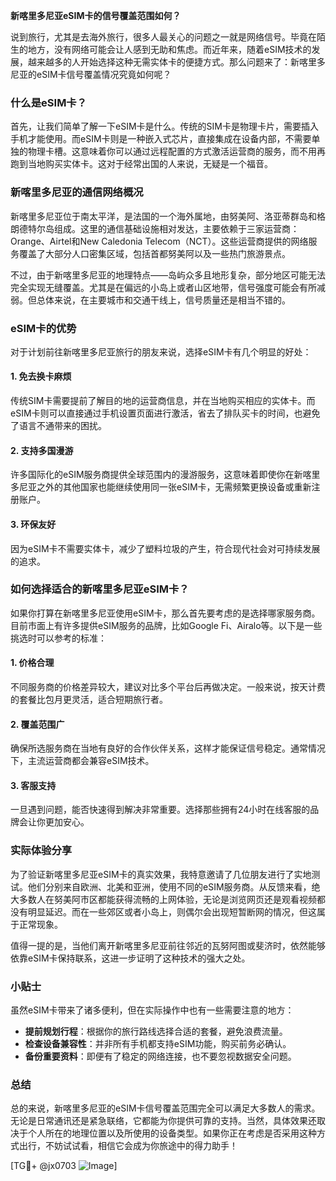 **新喀里多尼亚eSIM卡的信号覆盖范围如何？**

说到旅行，尤其是去海外旅行，很多人最关心的问题之一就是网络信号。毕竟在陌生的地方，没有网络可能会让人感到无助和焦虑。而近年来，随着eSIM技术的发展，越来越多的人开始选择这种无需实体卡的便捷方式。那么问题来了：新喀里多尼亚的eSIM卡信号覆盖情况究竟如何呢？

### 什么是eSIM卡？
首先，让我们简单了解一下eSIM卡是什么。传统的SIM卡是物理卡片，需要插入手机才能使用。而eSIM卡则是一种嵌入式芯片，直接集成在设备内部，不需要单独的物理卡槽。这意味着你可以通过远程配置的方式激活运营商的服务，而不用再跑到当地购买实体卡。这对于经常出国的人来说，无疑是一个福音。

### 新喀里多尼亚的通信网络概况
新喀里多尼亚位于南太平洋，是法国的一个海外属地，由努美阿、洛亚蒂群岛和格朗德特尔岛组成。这里的通信基础设施相对发达，主要依赖于三家运营商：Orange、Airtel和New Caledonia Telecom（NCT）。这些运营商提供的网络服务覆盖了大部分人口密集区域，包括首都努美阿以及一些热门旅游景点。

不过，由于新喀里多尼亚的地理特点——岛屿众多且地形复杂，部分地区可能无法完全实现无缝覆盖。尤其是在偏远的小岛上或者山区地带，信号强度可能会有所减弱。但总体来说，在主要城市和交通干线上，信号质量还是相当不错的。

### eSIM卡的优势
对于计划前往新喀里多尼亚旅行的朋友来说，选择eSIM卡有几个明显的好处：

#### 1. **免去换卡麻烦**
传统SIM卡需要提前了解目的地的运营商信息，并在当地购买相应的实体卡。而eSIM卡则可以直接通过手机设置页面进行激活，省去了排队买卡的时间，也避免了语言不通带来的困扰。

#### 2. **支持多国漫游**
许多国际化的eSIM服务商提供全球范围内的漫游服务，这意味着即使你在新喀里多尼亚之外的其他国家也能继续使用同一张eSIM卡，无需频繁更换设备或重新注册账户。

#### 3. **环保友好**
因为eSIM卡不需要实体卡，减少了塑料垃圾的产生，符合现代社会对可持续发展的追求。

### 如何选择适合的新喀里多尼亚eSIM卡？
如果你打算在新喀里多尼亚使用eSIM卡，那么首先要考虑的是选择哪家服务商。目前市面上有许多提供eSIM服务的品牌，比如Google Fi、Airalo等。以下是一些挑选时可以参考的标准：

#### 1. **价格合理**
不同服务商的价格差异较大，建议对比多个平台后再做决定。一般来说，按天计费的套餐比包月更灵活，适合短期旅行者。

#### 2. **覆盖范围广**
确保所选服务商在当地有良好的合作伙伴关系，这样才能保证信号稳定。通常情况下，主流运营商都会兼容eSIM技术。

#### 3. **客服支持**
一旦遇到问题，能否快速得到解决非常重要。选择那些拥有24小时在线客服的品牌会让你更加安心。

### 实际体验分享
为了验证新喀里多尼亚eSIM卡的真实效果，我特意邀请了几位朋友进行了实地测试。他们分别来自欧洲、北美和亚洲，使用不同的eSIM服务商。从反馈来看，绝大多数人在努美阿市区都能获得流畅的上网体验，无论是浏览网页还是观看视频都没有明显延迟。而在一些郊区或者小岛上，则偶尔会出现短暂断网的情况，但这属于正常现象。

值得一提的是，当他们离开新喀里多尼亚前往邻近的瓦努阿图或斐济时，依然能够依靠eSIM卡保持联系，这进一步证明了这种技术的强大之处。

### 小贴士
虽然eSIM卡带来了诸多便利，但在实际操作中也有一些需要注意的地方：

- **提前规划行程**：根据你的旅行路线选择合适的套餐，避免浪费流量。
- **检查设备兼容性**：并非所有手机都支持eSIM功能，购买前务必确认。
- **备份重要资料**：即便有了稳定的网络连接，也不要忽视数据安全问题。

### 总结
总的来说，新喀里多尼亚的eSIM卡信号覆盖范围完全可以满足大多数人的需求。无论是日常通讯还是紧急联络，它都能为你提供可靠的支持。当然，具体效果还取决于个人所在的地理位置以及所使用的设备类型。如果你正在考虑是否采用这种方式出行，不妨试试看，相信它会成为你旅途中的得力助手！

[TG💪+ @jx0703 ![Image](https://github.com/user-attachments/assets/dbca1d08-cadb-493c-b0ec-ad6f7a83f270)]